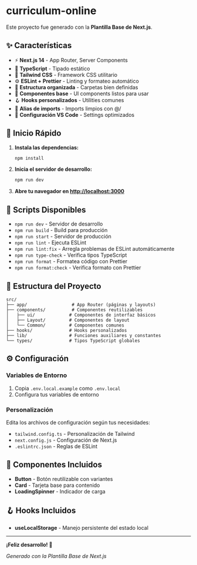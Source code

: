 # curriculum-online

Este proyecto fue generado con la **Plantilla Base de Next.js**.

## ✨ Características

- ⚡ **Next.js 14** - App Router, Server Components
- 🔷 **TypeScript** - Tipado estático
- 🎨 **Tailwind CSS** - Framework CSS utilitario
- ⚙️ **ESLint + Prettier** - Linting y formateo automático
- 📁 **Estructura organizada** - Carpetas bien definidas
- 🧩 **Componentes base** - UI components listos para usar
- 🪝 **Hooks personalizados** - Utilities comunes
- 🎯 **Alias de imports** - Imports limpios con @/
- 🔧 **Configuración VS Code** - Settings optimizados

## 🚀 Inicio Rápido

1. **Instala las dependencias:**

   ```bash
   npm install
   ```

2. **Inicia el servidor de desarrollo:**

   ```bash
   npm run dev
   ```

3. **Abre tu navegador en [http://localhost:3000](http://localhost:3000)**

## 📜 Scripts Disponibles

- `npm run dev` - Servidor de desarrollo
- `npm run build` - Build para producción
- `npm run start` - Servidor de producción
- `npm run lint` - Ejecuta ESLint
- `npm run lint:fix` - Arregla problemas de ESLint automáticamente
- `npm run type-check` - Verifica tipos TypeScript
- `npm run format` - Formatea código con Prettier
- `npm run format:check` - Verifica formato con Prettier

## 📁 Estructura del Proyecto

```
src/
├── app/                 # App Router (páginas y layouts)
├── components/          # Componentes reutilizables
│   ├── ui/             # Componentes de interfaz básicos
│   ├── Layout/         # Componentes de layout
│   └── Common/         # Componentes comunes
├── hooks/              # Hooks personalizados
├── lib/                # Funciones auxiliares y constantes
└── types/              # Tipos TypeScript globales
```

## ⚙️ Configuración

### Variables de Entorno

1. Copia `.env.local.example` como `.env.local`
2. Configura tus variables de entorno

### Personalización

Edita los archivos de configuración según tus necesidades:

- `tailwind.config.ts` - Personalización de Tailwind
- `next.config.js` - Configuración de Next.js
- `.eslintrc.json` - Reglas de ESLint

## 🎨 Componentes Incluidos

- **Button** - Botón reutilizable con variantes
- **Card** - Tarjeta base para contenido
- **LoadingSpinner** - Indicador de carga

## 🪝 Hooks Incluidos

- **useLocalStorage** - Manejo persistente del estado local

---

**¡Feliz desarrollo! 🎉**

_Generado con la Plantilla Base de Next.js_

